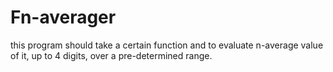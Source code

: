 # Fn-averager
this program should take a certain function and to evaluate n-average value of it, up to 4 digits, over a pre-determined range.
